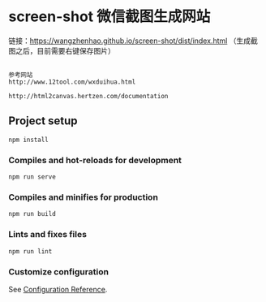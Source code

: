 # screen-shot 微信截图生成网站

链接：https://wangzhenhao.github.io/screen-shot/dist/index.html
（生成截图之后，目前需要右键保存图片）


```

参考网站
http://www.12tool.com/wxduihua.html

http://html2canvas.hertzen.com/documentation

```
## Project setup
```
npm install
```

### Compiles and hot-reloads for development
```
npm run serve
```

### Compiles and minifies for production
```
npm run build
```

### Lints and fixes files
```
npm run lint
```

### Customize configuration
See [Configuration Reference](https://cli.vuejs.org/config/).
